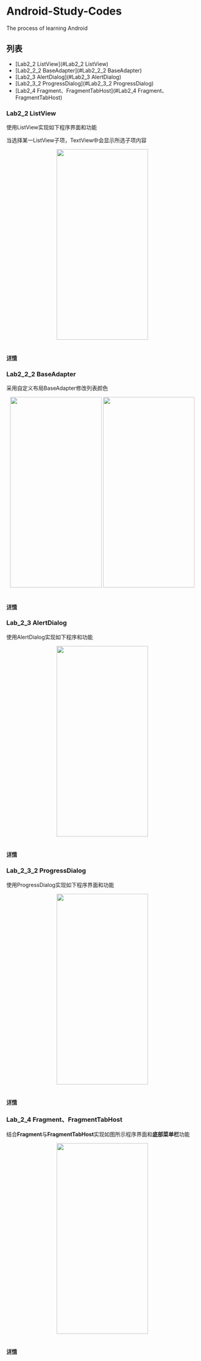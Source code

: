 # Android-Study-Codes
The process of learning Android

## 列表

* [Lab2_2 ListView](#Lab2_2 ListView)
* [Lab2_2_2 BaseAdapter](#Lab2_2_2 BaseAdapter)
* [Lab2_3 AlertDialog](#Lab2_3 AlertDialog)
* [Lab2_3_2 ProgressDialog](#Lab2_3_2 ProgressDialog)
* [Lab2_4 Fragment、FragmentTabHost](#Lab2_4 Fragment、FragmentTabHost)

### Lab2_2 ListView

使用ListView实现如下程序界面和功能

当选择某一ListView子项，TextView中会显示所选子项内容

<div align="center">
<img src="http://ppuf3idue.bkt.clouddn.com/image/jpg/Lab_2_2.png"  height="500" width="240">
</div>

</br>

#### [详情](/Lab2_2/REMADE.md)

### Lab2_2_2 BaseAdapter

采用自定义布局BaseAdapter修改列表颜色

<div align="center">
<img src="http://ppuf3idue.bkt.clouddn.com/image/jpg/Lab_2_2_1.png"  height="500" width="240"> <img src="http://ppuf3idue.bkt.clouddn.com/image/jpg/Lab_2_2_2.png"  height="500" width="240">
</div>

</br>

#### [详情](/Lab2_2_2/REMADE.md)

### Lab_2_3 AlertDialog

使用AlertDialog实现如下程序和功能

<div align="center">
<img src="https://chenshuoke-pictures.oss-cn-beijing.aliyuncs.com/Android/Android_AlertDialog/Lab_2_3_1_1.png"  height="500" width="240">
</div>

</br>

#### [详情](/Lab2_3/REMADE.md)

### Lab_2_3_2 ProgressDialog

使用ProgressDialog实现如下程序界面和功能

<div align="center">
<img src="https://chenshuoke-pictures.oss-cn-beijing.aliyuncs.com/Android/Android_ProgressDialog/Lab_2_3_2_1.png"  height="500" width="240">
</div>

</br>

#### [详情](/Lab2_3_2/REMADE.md)

### Lab_2_4 Fragment、FragmentTabHost

结合**Fragment**与**FragmentTabHost**实现如图所示程序界面和**底部菜单栏**功能
<div align="center">
<img src="https://chenshuoke-pictures.oss-cn-beijing.aliyuncs.com/Android/Android_Fragment/Lab_2_4_1.png"  height="500" width="240">
</div>

</br>

#### [详情](/Lab2_4/REMADE.md)
